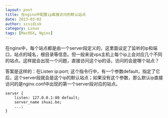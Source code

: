 ```yaml
---
layout: post
title: 在nginx中配置ip直接访问的默认站点
date: 2013-03-02
author: scsidisk
category: Linux
tags: [MacOSX, Nginx]
---
```


在nginx中，每个站点都是由一个server段定义的，这里面设定了监听的ip和端口，站点的域名，根目录等信息。但一般来说vps主机上每个ip上会对应几个不同的站点。这样就会出现一个问题，直接访问这个ip的话，访问的会是哪个站点？

答案是这样的：在Listen ip:port; 这个指令行中，有一个参数default，指定了它后，这个server段就会是这个ip的默认站点；如果没有这个参数，那么默认ip直接访问的是nginx.conf中出现的第一个server段对应的站点。

```nginx
server {
	listen: 127.0.0.1:80 default;
	server_name shuai.be;
	...;
}
```